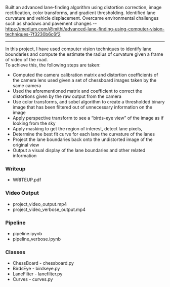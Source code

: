 Built an advanced lane-finding algorithm using distortion correction, image rectification, color transforms, and gradient thresholding. Identified lane curvature and vehicle displacement. Overcame environmental challenges such as shadows and pavement changes
-- https://medium.com/@mithi/advanced-lane-finding-using-computer-vision-techniques-7f3230b6c6f2

---

In this project, I have used computer vision techniques to identify lane boundaries and compute the estimate the radius of curvature given a frame of video of the road.  
To achieve this, the following steps are taken:
- Computed the camera calibration matrix and distortion coefficients of the camera lens used given a set of chessboard images taken by the same camera
- Used the aforementioned matrix and coefficient to correct the distortions given by the raw output from the camera
- Use color transforms, and sobel algorithm to create a thresholded binary image that has been filtered out of unnecessary information on the image 
- Apply perspective transform to see a “birds-eye view” of the image as if looking from the sky 
- Apply masking to get the region of interest, detect lane pixels, 
- Determine the best fit curve for each lane the curvature of the lanes
- Project the lane boundaries back onto the undistorted image of the original view 
- Output a visual display of the lane boundaries and other related information 

### Writeup
- WRITEUP.pdf

### Video Output
- project_video_output.mp4
- project_video_verbose_output.mp4

### Pipeline
- pipeline.ipynb
- pipeline_verbose.ipynb

### Classes
- ChessBoard - chessboard.py
- BirdsEye - birdseye.py
- LaneFilter - lanefilter.py
- Curves - curves.py
